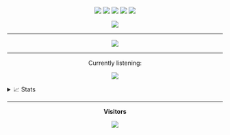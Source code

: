 <p align="center">
  <img src="https://img.shields.io/badge/-JavaScript-black?style=flat-square&logo=javascript" />
  <img src="https://img.shields.io/badge/-TypeScript-black?style=flat-square&logo=typescript" />
  <img src="https://img.shields.io/badge/-Node.js-black?style=flat-square&logo=Node.js" />
  <img src="https://img.shields.io/badge/-Html-black?style=flat-square&logo=html5" />
  <img src="https://img.shields.io/badge/-GitHub-black?style=flat-square&logo=github" /> <br>
</p>

<div align="center">

![](https://github-readme-streak-stats.herokuapp.com/?user=fokusdotid&theme=dracula&hide_border=true)<br/>
___
![](http://github-profile-summary-cards.vercel.app/api/cards/profile-details?username=fokusdotid&theme=dracula)
___

<p>Currently listening:</p>

![](https://spotify-github-profile.vercel.app/api/view.svg?uid=31jlxhrwmfioxnorylcazb44ifwy&cover_image=false&theme=default&show_offline=true&background_color=121212&bar_color=53b14f&bar_color_cover=false&background_color=121212&bar_color=53b14f&bar_color_cover=true)

</div>

<details><summary>📈 Stats</summary>
<div align="center">
<br>

<img align="center" src="http://github-profile-summary-cards.vercel.app/api/cards/repos-per-language?username=fokusdotid&theme=dracula" />
<img align="center" src="http://github-profile-summary-cards.vercel.app/api/cards/most-commit-language?username=fokusdotid&theme=dracula" />

</div>
</details>

___
<p align="center"><b>Visitors</b></p>

<div align="center">
  
  ![](https://count.getloli.com/get/@fokusdotid?theme=rule34)
  
</div>
